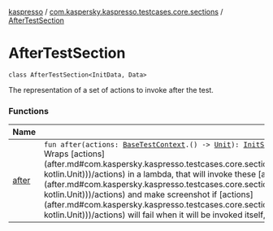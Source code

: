 [kaspresso](../../index.md) / [com.kaspersky.kaspresso.testcases.core.sections](../index.md) / [AfterTestSection](./index.md)

# AfterTestSection

`class AfterTestSection<InitData, Data>`

The representation of a set of actions to invoke after the test.

### Functions

| Name | Summary |
|---|---|
| [after](after.md) | `fun after(actions: `[`BaseTestContext`](../../com.kaspersky.kaspresso.testcases.core.testcontext/-base-test-context/index.md)`.() -> `[`Unit`](https://kotlinlang.org/api/latest/jvm/stdlib/kotlin/-unit/index.html)`): `[`InitSection`](../-init-section/index.md)`<`[`InitData`](index.md#InitData)`, `[`Data`](index.md#Data)`>`<br>Wraps [actions](after.md#com.kaspersky.kaspresso.testcases.core.sections.AfterTestSection$after(kotlin.Function1((com.kaspersky.kaspresso.testcases.core.testcontext.BaseTestContext, kotlin.Unit)))/actions) in a lambda, that will invoke these [actions](after.md#com.kaspersky.kaspresso.testcases.core.sections.AfterTestSection$after(kotlin.Function1((com.kaspersky.kaspresso.testcases.core.testcontext.BaseTestContext, kotlin.Unit)))/actions) and make screenshot if [actions](after.md#com.kaspersky.kaspresso.testcases.core.sections.AfterTestSection$after(kotlin.Function1((com.kaspersky.kaspresso.testcases.core.testcontext.BaseTestContext, kotlin.Unit)))/actions) will fail when it will be invoked itself, and sets this lambda as the [TestBody.afterTestActions](#). |
